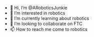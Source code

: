 - 👋 Hi, I’m @ARoboticsJunkie
- 👀 I’m interested in robotics
- 🌱 I’m currently learning about robotics
- 💞️ I’m looking to collaborate on FTC
- 📫 How to reach me come to robotics

